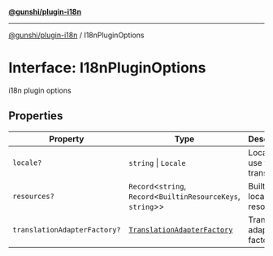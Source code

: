 [**@gunshi/plugin-i18n**](../index.md)

---

[@gunshi/plugin-i18n](../index.md) / I18nPluginOptions

# Interface: I18nPluginOptions

i18n plugin options

## Properties

| Property                                                            | Type                                                                        | Description                    |
| ------------------------------------------------------------------- | --------------------------------------------------------------------------- | ------------------------------ |
| <a id="locale"></a> `locale?`                                       | `string` \| `Locale`                                                        | Locale to use for translations |
| <a id="resources"></a> `resources?`                                 | `Record`\<`string`, `Record`\<`BuiltinResourceKeys`, `string`\>\>           | Built-in localizable resources |
| <a id="translationadapterfactory"></a> `translationAdapterFactory?` | [`TranslationAdapterFactory`](../type-aliases/TranslationAdapterFactory.md) | Translation adapter factory    |
